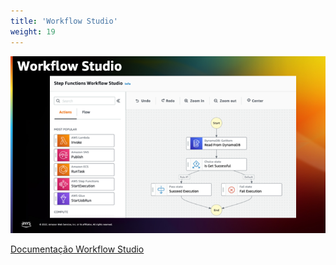```yaml
---
title: 'Workflow Studio'
weight: 19
---
```


![Workflow Studio](/static/img/intro/pt-br/workflow-studio.png)

[Documentação Workflow Studio](https://docs.aws.amazon.com/pt_br/step-functions/latest/dg/workflow-studio.html)
